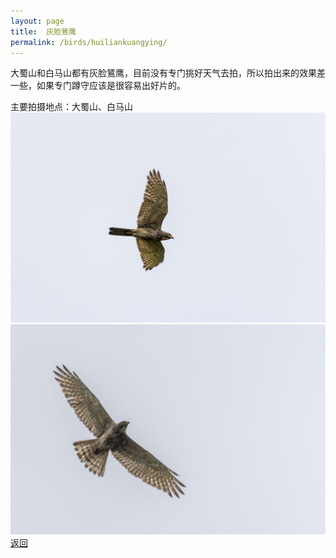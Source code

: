 ```yaml
---
layout: page
title: 	灰脸鵟鹰
permalink: /birds/huiliankuangying/
---
```

大蜀山和白马山都有灰脸鵟鹰，目前没有专门挑好天气去拍，所以拍出来的效果差一些，如果专门蹲守应该是很容易出好片的。

主要拍摄地点：大蜀山、白马山
![](../picture/灰脸鵟鹰/0U9A7872-CR3_DxO_DeepPRIMEXD.jpg)
![](../picture/灰脸鵟鹰/0U9A7877-CR3_DxO_DeepPRIMEXD.jpg)
[返回](../../)
